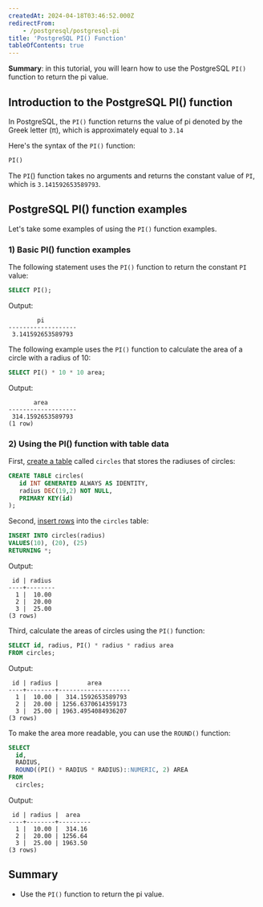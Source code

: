 ```yaml
---
createdAt: 2024-04-18T03:46:52.000Z
redirectFrom:
    - /postgresql/postgresql-pi
title: 'PostgreSQL PI() Function'
tableOfContents: true
---
```


**Summary**: in this tutorial, you will learn how to use the PostgreSQL `PI()` function to return the pi value.

## Introduction to the PostgreSQL PI() function

In PostgreSQL, the `PI()` function returns the value of pi denoted by the Greek letter (π), which is approximately equal to `3.14`

Here's the syntax of the `PI()` function:

```sql
PI()
```

The `PI`() function takes no arguments and returns the constant value of `PI`, which is `3.141592653589793`.

## PostgreSQL PI() function examples

Let's take some examples of using the `PI()` function examples.

### 1) Basic PI() function examples

The following statement uses the `PI()` function to return the constant `PI` value:

```sql
SELECT PI();
```

Output:

```
        pi
-------------------
 3.141592653589793
```

The following example uses the `PI()` function to calculate the area of a circle with a radius of 10:

```sql
SELECT PI() * 10 * 10 area;
```

Output:

```
       area
-------------------
 314.1592653589793
(1 row)
```

### 2) Using the PI() function with table data

First, [create a table](/postgresql/postgresql-create-table) called `circles` that stores the radiuses of circles:

```sql
CREATE TABLE circles(
   id INT GENERATED ALWAYS AS IDENTITY,
   radius DEC(19,2) NOT NULL,
   PRIMARY KEY(id)
);
```

Second, [insert rows](/postgresql/postgresql-insert) into the `circles` table:

```sql
INSERT INTO circles(radius)
VALUES(10), (20), (25)
RETURNING *;
```

Output:

```
 id | radius
----+--------
  1 |  10.00
  2 |  20.00
  3 |  25.00
(3 rows)
```

Third, calculate the areas of circles using the `PI()` function:

```sql
SELECT id, radius, PI() * radius * radius area
FROM circles;
```

Output:

```
 id | radius |        area
----+--------+--------------------
  1 |  10.00 |  314.1592653589793
  2 |  20.00 | 1256.6370614359173
  3 |  25.00 | 1963.4954084936207
(3 rows)
```

To make the area more readable, you can use the `ROUND()` function:

```sql
SELECT
  id,
  RADIUS,
  ROUND((PI() * RADIUS * RADIUS)::NUMERIC, 2) AREA
FROM
  circles;
```

Output:

```
 id | radius |  area
----+--------+---------
  1 |  10.00 |  314.16
  2 |  20.00 | 1256.64
  3 |  25.00 | 1963.50
(3 rows)
```

## Summary

- Use the `PI()` function to return the pi value.
